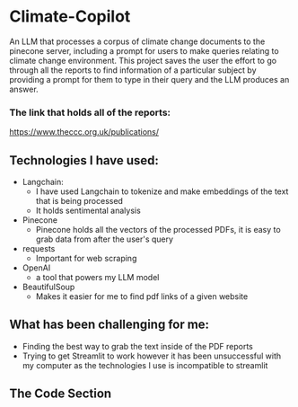 # Climate-Copilot
An LLM that processes a corpus of climate change documents to the pinecone server, including a prompt for users to make queries relating to climate change environment. 
This project saves the user the effort to go through all the reports to find information of a particular subject by providing a prompt for them to type in their query and the LLM produces an answer.
### The link that holds all of the reports:
https://www.theccc.org.uk/publications/

## Technologies I have used:
- Langchain: 
    - I have used Langchain to tokenize and make embeddings of the text that is being processed 
    - It holds sentimental analysis
- Pinecone
    - Pinecone holds all the vectors of the processed PDFs, it is easy to grab data from after the user's query
- requests
    - Important for web scraping
- OpenAI
    - a tool that powers my LLM model
- BeautifulSoup
    - Makes it easier for me to find pdf links of a given website


## What has been challenging for me:
- Finding the best way to grab the text inside of the PDF reports
- Trying to get Streamlit to work however it has been unsuccessful with my computer as the technologies I use is incompatible to streamlit

## The Code Section

